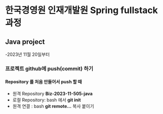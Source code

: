# 한국경영원 인재개발원 Spring fullstack 과정

## Java project
-2023년 11월 20일부터

### 프로젝트 github에 push(commit) 하기
#### Repository 를 처음 만들어서 push 할 때
- 원격 Repository  **Biz-2023-11-505-java**
- 로컬 Repository: bash 에서 **git init**
- 원격 연결 : bash **git remote...** 복사 붙이기